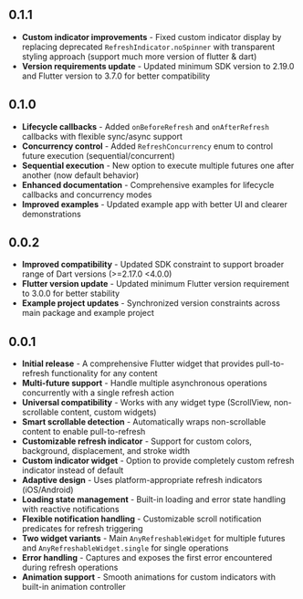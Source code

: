 ## 0.1.1

* **Custom indicator improvements** - Fixed custom indicator display by replacing deprecated `RefreshIndicator.noSpinner` with transparent styling approach (support much more version of flutter & dart)
* **Version requirements update** - Updated minimum SDK version to 2.19.0 and Flutter version to 3.7.0 for better compatibility

## 0.1.0

* **Lifecycle callbacks** - Added `onBeforeRefresh` and `onAfterRefresh` callbacks with flexible sync/async support
* **Concurrency control** - Added `RefreshConcurrency` enum to control future execution (sequential/concurrent)
* **Sequential execution** - New option to execute multiple futures one after another (now default behavior)
* **Enhanced documentation** - Comprehensive examples for lifecycle callbacks and concurrency modes
* **Improved examples** - Updated example app with better UI and clearer demonstrations

## 0.0.2

* **Improved compatibility** - Updated SDK constraint to support broader range of Dart versions (>=2.17.0 <4.0.0)
* **Flutter version update** - Updated minimum Flutter version requirement to 3.0.0 for better stability
* **Example project updates** - Synchronized version constraints across main package and example project

## 0.0.1

* **Initial release** - A comprehensive Flutter widget that provides pull-to-refresh functionality for any content
* **Multi-future support** - Handle multiple asynchronous operations concurrently with a single refresh action
* **Universal compatibility** - Works with any widget type (ScrollView, non-scrollable content, custom widgets)
* **Smart scrollable detection** - Automatically wraps non-scrollable content to enable pull-to-refresh
* **Customizable refresh indicator** - Support for custom colors, background, displacement, and stroke width
* **Custom indicator widget** - Option to provide completely custom refresh indicator instead of default
* **Adaptive design** - Uses platform-appropriate refresh indicators (iOS/Android)
* **Loading state management** - Built-in loading and error state handling with reactive notifications
* **Flexible notification handling** - Customizable scroll notification predicates for refresh triggering
* **Two widget variants** - Main `AnyRefreshableWidget` for multiple futures and `AnyRefreshableWidget.single` for single operations
* **Error handling** - Captures and exposes the first error encountered during refresh operations
* **Animation support** - Smooth animations for custom indicators with built-in animation controller
